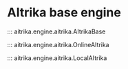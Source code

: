 # AItrika base engine

::: aitrika.engine.aitrika.AItrikaBase

::: aitrika.engine.aitrika.OnlineAItrika

::: aitrika.engine.aitrika.LocalAItrika
